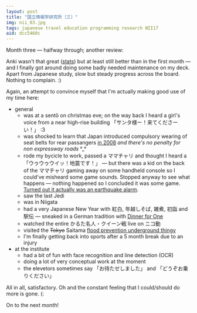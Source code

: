 ```yaml
---
layout: post
title: "国立情報学研究所〔三〕"
img: nii_03.jpg
tags: japanese travel education programming research NII17
aid: dcc5460c
---
```


Month three — halfway through; another review:

Anki wasn't that great ([stats](/assets/img/blog/anki_stats_180118.png)) but at least still better than in the first month — and I finally got around doing some badly needed maintenance on my deck. Apart from Japanese study, slow but steady progress across the board. Nothing to complain. :)

Again, an attempt to convince myself that I'm actually making good use of my time here:  

* general
    * was at a sentō on christmas eve; on the way back I heard a girl's voice from a near high-rise building <span class="mixlang"><span class="swap" swap="&quot;Santa Claaaus! Please come to our hooouse!&quot;"><span class="inner">「サンタ様ー！来てくださーい！」</span></span></span> :3
    * was shocked to learn that Japan introduced compulsory wearing of seat belts for rear passangers [in 2008](https://ja.wikipedia.org/wiki/%E3%82%B7%E3%83%BC%E3%83%88%E3%83%99%E3%83%AB%E3%83%88#%E5%BE%8C%E9%83%A8%E5%BA%A7%E5%B8%AD%E3%82%B7%E3%83%BC%E3%83%88%E3%83%99%E3%83%AB%E3%83%88%E7%BE%A9%E5%8B%99%E5%8C%96) *and there's no penalty for non expressway roads* °_°
    * rode my bycicle to work, passed a <span class="mixlang"><span class="swap" swap="mama-chari (bicycle type with front basket often used by mothers)"><span class="inner">ママチャリ</span></span></span> and thought I heard a <span class="mixlang"><span class="swap" swap="&quot;UuUuUi! Earthquake alarm!&quot;"><span class="inner">「ウゥウゥウイッ！地震です！」</span></span></span> — but there was a kid on the back of the <span class="mixlang"><span class="swap" swap="mama-chari"><span class="inner">ママチャリ</span></span></span> gaming away on some handheld console so I could've misheard some game sounds. Stopped anyway to see what happens — nothing happened so I concluded it was some game. [Turned out it actually was an earthquake alarm](https://rocketnews24.com/2018/01/05/1004451/).
    * saw the last Jedi
    * was in Niigata
    * had a very Japanese New Year with <span class="mixlang"><span class="swap" swap="Kōhaku"><span class="inner">紅白</span></span></span>, <span class="mixlang"><span class="swap" swap="koshi-toshi soba"><span class="inner">年越しそば</span></span></span>, <span class="mixlang"><span class="swap" swap="zō-ni"><span class="inner">雑煮</span></span></span>, <span class="mixlang"><span class="swap" swap="hatsumōde"><span class="inner">初詣</span></span></span> and <span class="mixlang"><span class="swap" swap="ekiden"><span class="inner">駅伝</span></span></span> — sneaked in a German tradition with [Dinner for One](http://www.spiegel.de/international/zeitgeist/dinner-for-who-germany-s-new-year-procedure-a-418781.html)
    * watched the entire <span class="mixlang"><span class="swap" swap="karuta master and queen championship"><span class="inner">かるた名人・クイーン戦</span></span></span> live on <span class="mixlang"><span class="swap" swap="Nico Nico Dōga"><span class="inner">ニコ動</span></span></span>
    * visited the <s>Tokyo</s> Saitama [flood prevention underground thingy](/assets/img/blog/nii_add_05.jpg)
    * I'm finally getting back into sports after a 5 month break due to an injury
* at the institute
    * had a bit of fun with face recognition and line detection (OCR)
    * doing a lot of very conceptual work at the moment
    * the elevetors sometimes say <span class="mixlang"><span class="swap" swap="&quot;Sorry for the wait&quot;"><span class="inner">「お待たせしました」</span></span></span> and <span class="mixlang"><span class="swap" swap="&quot;Please enter&quot;"><span class="inner">「どうぞお乗りください」</span></span></span>

All in all, satisfactory. Oh and the constant feeling that I could/should do more is gone. (:

On to the next month!